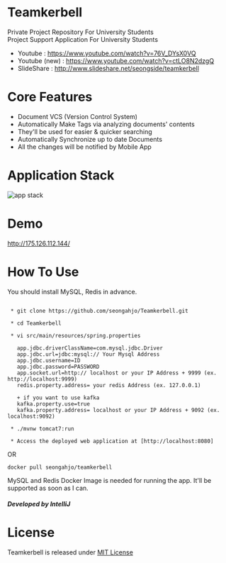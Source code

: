 
Teamkerbell
=====
Private Project Repository For University Students
<br>
Project Support Application For University Students

* Youtube : https://www.youtube.com/watch?v=76V_DYsX0VQ 
* Youtube (new) : https://www.youtube.com/watch?v=ctLO8N2dzgQ
* SlideShare : http://www.slideshare.net/seongside/teamkerbell


Core Features
=====
* Document VCS (Version Control System)
* Automatically Make Tags via analyzing documents' contents
 * They'll be used for easier & quicker searching 
* Automatically Synchronize up to date Documents
* All the changes will be notified by Mobile App

Application Stack
=====
![app stack](https://cloud.githubusercontent.com/assets/10272119/18032119/b7a4a6ee-6d36-11e6-80f7-020d08e9045f.png)


Demo
=====
http://175.126.112.144/


How To Use
=====
You should install MySQL, Redis in advance.

```  
 
 * git clone https://github.com/seongahjo/Teamkerbell.git
 
 * cd Teamkerbell
 
 * vi src/main/resources/spring.properties
 
   app.jdbc.driverClassName=com.mysql.jdbc.Driver
   app.jdbc.url=jdbc:mysql:// Your Mysql Address
   app.jdbc.username=ID
   app.jdbc.password=PASSWORD
   app.socket.url=http:// localhost or your IP Address + 9999 (ex. http://localhost:9999)
   redis.property.address= your redis Address (ex. 127.0.0.1)
   
   + if you want to use kafka
   kafka.property.use=true
   kafka.property.address= localhost or your IP Address + 9092 (ex. localhost:9092)
 
 * ./mvnw tomcat7:run
 
 * Access the deployed web application at [http://localhost:8080]

 ```
 
 
 OR
 ```
 docker pull seongahjo/teamkerbell
 ```
 
 MySQL and Redis Docker Image is needed for running the app.
 It'll be supported as soon as I can.
 
##### Developed by IntelliJ


License
=====
Teamkerbell is released under [MIT License] 

[MIT License]: https://github.com/seongahjo/Teamkerbell/blob/master/LICENSE
